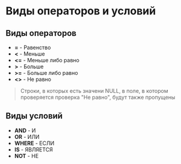 # Виды операторов и условий
## Виды операторов

* **=** - Равенство
* **<** - Меньше
* **<=** - Меньше либо равно
* **>** - Больше
* **>=** - Больше либо равно
* **<>** - Не равно
> Строки, в которых есть значени NULL, в поле, в котором проверяется проверка "Не равно", будут также пропущены

## Виды условий

* **AND** - И
* **OR** - ИЛИ 
* **WHERE** - ЕСЛИ
* **IS** - ЯВЛЯЕТСЯ
* **NOT** - НЕ